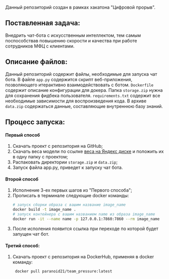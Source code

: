 Данный репозиторий создан в рамках хакатона "Цифровой прорыв". 

## Поставленная задача:
Внедрить чат-бота с искусственным интеллектом, тем самым поспособствав повышению скорости и качества при работе сотрудников МФЦ с клиентами.

## Описание файлов:
Данный репозиторий содержит файлы, необходимые для запуска чат бота. В файле `app.py` содержится скрипт веб-приложения, позволяющего итерактивно взаимодействовать с ботом. `Dockerfile` содержит описание конфигурации для докера. Папка `storage.zip` нужна для сохранения фидбека пользователя. `requirements.txt` содержит все необходимые зависимости для воспроизведения кода. В архиве `data.zip` содержаться данные, составляющие внутреннюю базу знаний.

## Процесс запуска:
#### Первый способ
1. Скачать проект с репозитория на GitHub;
2. Скачать веса модели по ссылке [веса на Яндекс диске](https://disk.yandex.ru/d/TYXsBveHRjMKDA) и положить их в одну папку с проектом;
3. Распаковать директории `storage.zip` и `data.zip`;
4. Запуск файла app.py, приведет к запуску чат бота.


#### Второй способ
1. Исполнение 3-ех первых шагов из "Первого способа";
2. Прописать в терминале следующие docker команды:
   ```bash
   # запуск сборки образа с вашим название image_name
   docker build -t image_name .
   # запуск контейнера с вашим названием name из образа image_name
   docker run -it --name name -p 127.0.0.1:7860:7860 --rm image_name
   ```
3. После исполения появится ссылка при переходе по которой будет запущен чат бот.

#### Третий способ:
1. Скачать проект с репозитория на DockerHub, применяя в docker команду:
   ```bash
    docker pull paranoid21/team_pressure:latest
   ```
